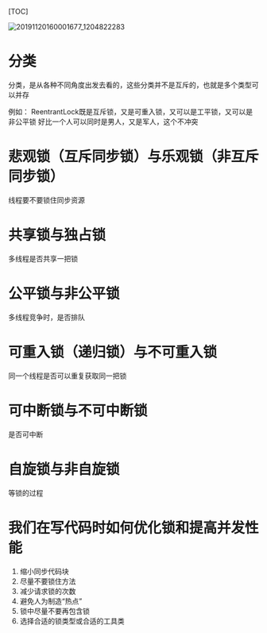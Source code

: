 [TOC]

![20191120160001677_1204822283](https://raw.githubusercontent.com/1990frog/imagebed/default/1602317797_20200404012554644_839319566.jpg)


# 分类
分类，是从各种不同角度出发去看的，这些分类并不是互斥的，也就是多个类型可以并存

例如：
ReentrantLock既是互斥锁，又是可重入锁，又可以是工平锁，又可以是非公平锁
好比一个人可以同时是男人，又是军人，这个不冲突

# 悲观锁（互斥同步锁）与乐观锁（非互斥同步锁）
线程要不要锁住同步资源
# 共享锁与独占锁
多线程是否共享一把锁
# 公平锁与非公平锁
多线程竞争时，是否排队
# 可重入锁（递归锁）与不可重入锁
同一个线程是否可以重复获取同一把锁
# 可中断锁与不可中断锁
是否可中断
# 自旋锁与非自旋锁
等锁的过程

# 我们在写代码时如何优化锁和提高并发性能
1. 缩小同步代码块
2. 尽量不要锁住方法
3. 减少请求锁的次数
4. 避免人为制造“热点”
5. 锁中尽量不要再包含锁
6. 选择合适的锁类型或合适的工具类